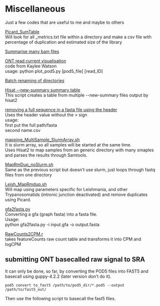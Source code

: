 # Miscellaneous

Just a few codes that are useful to me and maybe to others

[Picard_SumTable](https://github.com/Franck-Dumetz/miscellaneous/blob/main/Picard_SumTable.py) <br />
Will look for all _metrics.txt file within a directory and make a csv file with percentage of duplication and estimated size of the library

[Summarise many bam files](https://github.com/Franck-Dumetz/miscellaneous/blob/main/summarise_bams.sh) <br />

[ONT read current visualisation](https://github.com/Franck-Dumetz/miscellaneous/blob/main/plot_pod5.py) <br />
code from Kaylee Watson <br />
usage: python plot_pod5.py [pod5_file] [read_ID] <br />

[Batch renaming of directories](https://github.com/Franck-Dumetz/miscellaneous/blob/main/batch_Dir_rename.sh) <br />

[Hisat --new-summary summary table](https://github.com/Franck-Dumetz/miscellaneous/blob/main/Hisat--new-summary_sum.py) <br />
This script creates a table from multiple --new-summary files output by hisat2 <br />

[removing a full sequence in a fasta file using the header](https://github.com/Franck-Dumetz/miscellaneous/blob/main/remove_seq_fasta.py) <br />
Uses the header value without the > sign <br />
usage: <br />
first put the full path/fasta <br />
second name.csv <br />

[mapping_MultiSample_SlurmArray.sh](https://github.com/Franck-Dumetz/miscellaneous/blob/main/mapping_MultiSample_SlurmArray.sh) <br />
It is slurm array, so all samples will be started at the same time. <br />
Uses Hisat2 to map samples from an generic directory with many smaples and parses the results through Samtools. <br />

[MapRmDup_noSlurm.sh](https://github.com/Franck-Dumetz/miscellaneous/blob/main/MapRmDup_noSlurm.sh) <br />
Same as the previous script but doesn't use slurm, just loops through fastq files from one directory

[Leish_MapRmdup.sh](https://github.com/Franck-Dumetz/miscellaneous/blob/main/Leish_MapRmdup.sh) <br />
Will map using parameters specific for Leishmania, and other Trypanosomatids (intronic junction deactivated) and remove duplicates using Picard. 



[gfa2fasta.py](https://github.com/Franck-Dumetz/miscellaneous/blob/main/gfa2fasta.py) <br />
Converting a gfa (graph fasta) into a fasta file. <br />
Usage: <br />
    python gfa2fasta.py -i input.gfa -o output.fasta <br />

[RawCounts2CPM.r](https://github.com/Franck-Dumetz/miscellaneous/blob/main/RawCounts2CPM.r) <br />
takes featureCounts raw count table and transforms it into CPM and logCPM <br />

## submitting ONT basecalled raw signal to SRA
It can only be done, so far, by converting the POD5 files into FAST5 and basecall using guppy-4.2.2 (later version don't do it). <br />
```
pod5 convert to_fast5 /path/to/pod5_dir/*.pod5 --output /path/to/fast5_out/
```
Then use the following script to basecall the fast5 files. <br />

